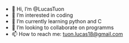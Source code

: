 - 👋 Hi, I’m @LucasTuon
- 👀 I’m interested in coding
- 🌱 I’m currently learning python and C
- 💞️ I’m looking to collaborate on programms
- 📫 How to reach me: tuon.lucas18@gmail.com
